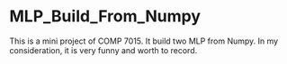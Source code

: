 # MLP_Build_From_Numpy
 This is a mini project of COMP 7015. It build two MLP from Numpy. In my consideration, it is very funny and worth to record.

